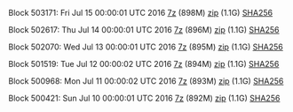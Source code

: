 Block 503171: Fri Jul 15 00:00:01 UTC 2016 [7z](https://transfer.sh/NhYUa/bootstrap.dat.20160715.7z) (898M) [zip](https://transfer.sh/VbBlQ/bootstrap.dat.20160715.zip) (1.1G) [SHA256](https://transfer.sh/9FRzW/sha256.txt)

Block 502617: Thu Jul 14 00:00:01 UTC 2016 [7z](https://transfer.sh/84jid/bootstrap.dat.20160714.7z) (896M) [zip](https://transfer.sh/R9vVZ/bootstrap.dat.20160714.zip) (1.1G) [SHA256](https://transfer.sh/jBXjf/sha256.txt)

Block 502070: Wed Jul 13 00:00:01 UTC 2016 [7z](https://transfer.sh/S9zkp/bootstrap.dat.20160713.7z) (895M) [zip](https://transfer.sh/xDdUl/bootstrap.dat.20160713.zip) (1.1G) [SHA256](https://transfer.sh/eY07C/sha256.txt)

Block 501519: Tue Jul 12 00:00:02 UTC 2016 [7z](https://transfer.sh/Ieujf/bootstrap.dat.20160712.7z) (894M) [zip](https://transfer.sh/4j12B/bootstrap.dat.20160712.zip) (1.1G) [SHA256](https://transfer.sh/hmep1/sha256.txt)

Block 500968: Mon Jul 11 00:00:02 UTC 2016 [7z]() (893M) [zip](https://transfer.sh/RqHLk/bootstrap.dat.20160711.zip) (1.1G) [SHA256](https://transfer.sh/lSPpz/sha256.txt)

Block 500421: Sun Jul 10 00:00:01 UTC 2016 [7z]() (892M) [zip](https://transfer.sh/m0Gw9/bootstrap.dat.20160710.zip) (1.1G) [SHA256](https://transfer.sh/Z3KBw/sha256.txt)
